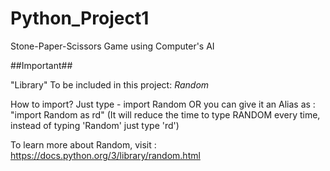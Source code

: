 # Python_Project1
Stone-Paper-Scissors Game using Computer's AI

##Important##

"Library" To be included in this project:
 *Random*

How to import?
 Just type - import Random
 OR you can give it an Alias as : "import Random as rd" (It will reduce the time to type RANDOM every time, instead of typing 'Random' just type 'rd')
 
To learn more about Random, visit : https://docs.python.org/3/library/random.html 



